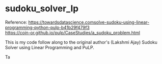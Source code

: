 # sudoku_solver_lp
Reference: https://towardsdatascience.comsolve-sudoku-using-linear-programming-python-pulp-b41b29f479f3 \
           https://coin-or.github.io/pulp/CaseStudies/a_sudoku_problem.html

This is my code follow along to the original author's (Lakshmi Ajay) Sudoku Solver using Linear Programming and PuLP.

Ta